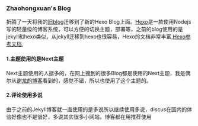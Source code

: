 
### Zhaohongxuan's Blog

折腾了一天将我的[旧blog](https://github.com/zhaohongxuan/javaor.github.io-old)迁移到了新的Hexo Blog上面。[Hexo](https://hexo.io/)是一款使用Nodejs写的轻量级的博客系统，可以方便的切换主题，部署等，之前的blog使用的是jekyll和hexo类似，从jekyll迁移到hexo也很容易，Hexo的文档非常丰富,[Hexo参考文档](https://hexo.io/zh-cn/docs/),
#### 1.主题使用的是Next主题
Next主题使用的人挺多的，在网上搜到的很多Blog都是使用的Next主题，我是偶尔从[谢龙的博客](http://xielong.me/)看到的，感觉不错，所以也使用了这个主题的。
#### 2.评论使用多说
由于之前的Jekyll博客就一直使用的是多说所以继续使用多说，discus在国内的体验好像也不是很好，多说其实很多小网站，博客都在用推荐使用
